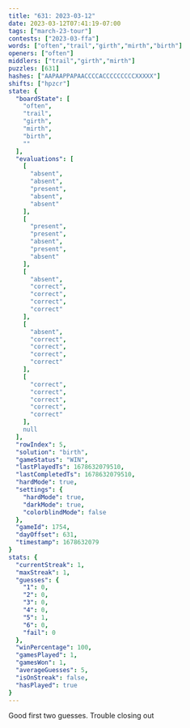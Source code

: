 ```yaml
---
title: "631: 2023-03-12"
date: 2023-03-12T07:41:19-07:00
tags: ["march-23-tour"]
contests: ["2023-03-ffa"]
words: ["often","trail","girth","mirth","birth"]
openers: ["often"]
middlers: ["trail","girth","mirth"]
puzzles: [631]
hashes: ["AAPAAPPAPAACCCCACCCCCCCCCXXXXX"]
shifts: ["hpzcr"]
state: {
  "boardState": [
    "often",
    "trail",
    "girth",
    "mirth",
    "birth",
    ""
  ],
  "evaluations": [
    [
      "absent",
      "absent",
      "present",
      "absent",
      "absent"
    ],
    [
      "present",
      "present",
      "absent",
      "present",
      "absent"
    ],
    [
      "absent",
      "correct",
      "correct",
      "correct",
      "correct"
    ],
    [
      "absent",
      "correct",
      "correct",
      "correct",
      "correct"
    ],
    [
      "correct",
      "correct",
      "correct",
      "correct",
      "correct"
    ],
    null
  ],
  "rowIndex": 5,
  "solution": "birth",
  "gameStatus": "WIN",
  "lastPlayedTs": 1678632079510,
  "lastCompletedTs": 1678632079510,
  "hardMode": true,
  "settings": {
    "hardMode": true,
    "darkMode": true,
    "colorblindMode": false
  },
  "gameId": 1754,
  "dayOffset": 631,
  "timestamp": 1678632079
}
stats: {
  "currentStreak": 1,
  "maxStreak": 1,
  "guesses": {
    "1": 0,
    "2": 0,
    "3": 0,
    "4": 0,
    "5": 1,
    "6": 0,
    "fail": 0
  },
  "winPercentage": 100,
  "gamesPlayed": 1,
  "gamesWon": 1,
  "averageGuesses": 5,
  "isOnStreak": false,
  "hasPlayed": true
}
---
```

<!-- more -->
Good first two guesses. Trouble closing out
